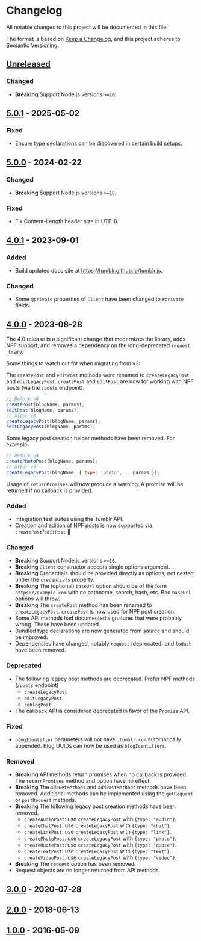 # Changelog

All notable changes to this project will be documented in this file.

The format is based on [Keep a Changelog](https://keepachangelog.com/en/1.1.0/), and this project
adheres to [Semantic Versioning](https://semver.org/spec/v2.0.0.html).

## [Unreleased]

### Changed

- **Breaking** Support Node.js versions `>=20`.

## [5.0.1] - 2025-05-02

### Fixed

- Ensure type declarations can be discovered in certain build setups.

## [5.0.0] - 2024-02-22

### Changed

- **Breaking** Support Node.js versions `>=18`.

### Fixed

- Fix Content-Length header size in UTF-8.

## [4.0.1] - 2023-09-01

### Added

- Build updated docs site at https://tumblr.github.io/tumblr.js.

### Changed

- Some `@private` properties of `Client` have been changed to `#private` fields.

## [4.0.0] - 2023-08-28

The 4.0 release is a significant change that modernizes the library, adds NPF support, and removes a
dependency on the long-deprecated `request` library.

Some things to watch out for when migrating from v3:

The `createPost` and `editPost` methods were renamed to `createLegacyPost` and `editLegacyPost`.
`createPost` and `editPost` are now for working with NPF posts (via the `/posts` endpoint).

```js
// Before v4
createPost(blogName, params);
editPost(blogName, params);
// After v4
createLegacyPost(blogName, params);
editLegacyPost(blogName, params);
```

Some legacy post creation helper methods have been removed. For example:

```js
// Before v4
createPhotoPost(blogName, params);
// After v4
createLegacyPost(blogName, { type: 'photo', ...params });
```

Usage of `returnPromises` will now produce a warning. A promise will be returned if no callback is
provided.

### Added

- Integration test suites using the Tumblr API.
- Creation and edition of NPF posts is now supported via `createPost`/`editPost` 🎉

### Changed

- **Breaking** Support Node.js versions `>=16`.
- **Breaking** `Client` constructor accepts single options argument.
- **Breaking** Credentials should be provided directly as options, not nested under the
  `credentials` property.
- **Breaking** The (optional) `baseUrl` option should be of the form `https://example.com` with no
  pathname, search, hash, etc. Bad `baseUrl` options will throw.
- **Breaking** The `createPost` method has been renamed to `createLegacyPost`. `createPost` is now
  used for NPF post creation.
- Some API methods had documented signatures that were probably wrong. These have been updated.
- Bundled type declarations are now generated from source and should be improved.
- Dependencies have changed, notably `request` (deprecated) and `lodash` have been removed.

### Deprecated

- The following legacy post methods are deprecated. Prefer NPF methods (`/posts` endpoint)
  - `createLegacyPost`
  - `editLegacyPost`
  - `reblogPost`
- The callback API is considered deprecated in favor of the `Promise` API.

### Fixed

- `blogIdentifier` parameters will not have `.tumblr.com` automatically appended. Blog UUIDs can now
  be used as `blogIdentifiers`.

### Removed

- **Breaking** API methods return promises when no callback is provided. The `returnPromises` method
  and option have no effect.
- **Breaking** The `addGetMethods` and `addPostMethods` methods have been removed. Additional
  methods can be implemented using the `getRequest` or `postRequest` methods.
- **Breaking** The following legacy post creation methods have been removed.
  - `createAudioPost`: use `createLegacyPost` with `{type: "audio"}`.
  - `createChatPost`: use `createLegacyPost` with `{type: "chat"}`.
  - `createLinkPost`: use `createLegacyPost` with `{type: "link"}`.
  - `createPhotoPost`: use `createLegacyPost` with `{type: "photo"}`.
  - `createQuotePost`: use `createLegacyPost` with `{type: "quote"}`.
  - `createTextPost`: use `createLegacyPost` with `{type: "text"}`.
  - `createVideoPost`: use `createLegacyPost` with `{type: "video"}`.
- **Breaking** The `request` option has been removed.
- Request objects are no longer returned from API methods.

## [3.0.0] - 2020-07-28

## [2.0.0] - 2018-06-13

## [1.0.0] - 2016-05-09

[unreleased]: https://github.com/tumblr/tumblr.js/compare/v5.0.1...HEAD
[5.0.1]: https://github.com/tumblr/tumblr.js/releases/tag/v5.0.1
[5.0.0]: https://github.com/tumblr/tumblr.js/releases/tag/v5.0.0
[4.0.1]: https://github.com/tumblr/tumblr.js/releases/tag/v4.0.1
[4.0.0]: https://github.com/tumblr/tumblr.js/releases/tag/v4.0.0
[3.0.0]: https://github.com/tumblr/tumblr.js/releases/tag/v3.0.0
[2.0.0]: https://github.com/tumblr/tumblr.js/releases/tag/2.0.0
[1.0.0]: https://github.com/tumblr/tumblr.js/releases/tag/1.0.0
